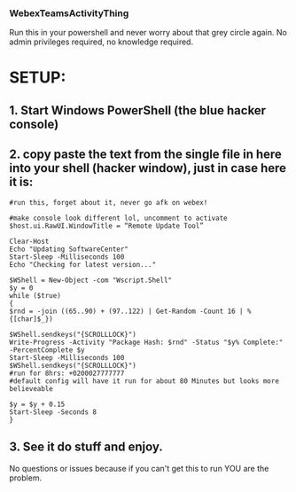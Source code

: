 ### WebexTeamsActivityThing
Run this in your powershell and never worry about that grey circle again. No admin privileges required, no knowledge required.


# SETUP:

## 1. Start Windows PowerShell (the blue hacker console)
## 2. copy paste the text from the **single file** in here into your shell (hacker window), just in case here it is:

```
#run this, forget about it, never go afk on webex!

#make console look different lol, uncomment to activate
$host.ui.RawUI.WindowTitle = “Remote Update Tool”

Clear-Host
Echo "Updating SoftwareCenter"
Start-Sleep -Milliseconds 100
Echo "Checking for latest version..."

$WShell = New-Object -com "Wscript.Shell"
$y = 0
while ($true)
{
$rnd = -join ((65..90) + (97..122) | Get-Random -Count 16 | % {[char]$_})

$WShell.sendkeys("{SCROLLLOCK}")
Write-Progress -Activity "Package Hash: $rnd" -Status "$y% Complete:" -PercentComplete $y
Start-Sleep -Milliseconds 100
$WShell.sendkeys("{SCROLLLOCK}")
#run for 8hrs: +0200027777777
#default config will have it run for about 80 Minutes but looks more believeable

$y = $y + 0.15
Start-Sleep -Seconds 8
}
```

## 3. See it do stuff and enjoy.


No questions or issues because if you can't get this to run YOU are the problem.
